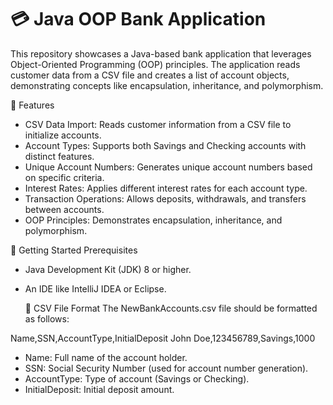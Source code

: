 # 💳 Java OOP Bank Application

This repository showcases a Java-based bank application that leverages Object-Oriented Programming (OOP) principles. The application reads customer data from a CSV file and creates a list of account objects, demonstrating concepts like encapsulation, inheritance, and polymorphism.

🧰 Features
- CSV Data Import: Reads customer information from a CSV file to initialize accounts.
- Account Types: Supports both Savings and Checking accounts with distinct features.
- Unique Account Numbers: Generates unique account numbers based on specific criteria.
- Interest Rates: Applies different interest rates for each account type.
- Transaction Operations: Allows deposits, withdrawals, and transfers between accounts.
- OOP Principles: Demonstrates encapsulation, inheritance, and polymorphism.

🚀 Getting Started
Prerequisites
- Java Development Kit (JDK) 8 or higher.
- An IDE like IntelliJ IDEA or Eclipse.

  📄 CSV File Format
The NewBankAccounts.csv file should be formatted as follows:

Name,SSN,AccountType,InitialDeposit
John Doe,123456789,Savings,1000

- Name: Full name of the account holder.
- SSN: Social Security Number (used for account number generation).
- AccountType: Type of account (Savings or Checking).
- InitialDeposit: Initial deposit amount.
